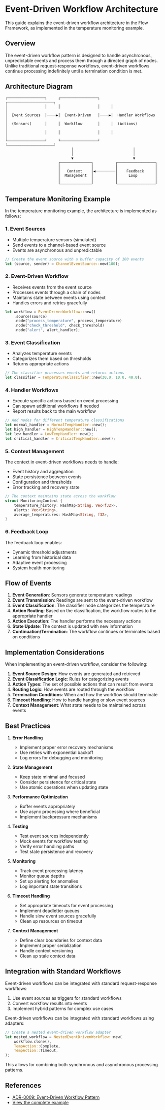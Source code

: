 # Event-Driven Workflow Architecture

This guide explains the event-driven workflow architecture in the Flow Framework, as implemented in the temperature monitoring example.

## Overview

The event-driven workflow pattern is designed to handle asynchronous, unpredictable events and process them through a directed graph of nodes. Unlike traditional request-response workflows, event-driven workflows continue processing indefinitely until a termination condition is met.

## Architecture Diagram

```
┌─────────────────┐     ┌─────────────────┐     ┌─────────────────────┐
│                 │     │                 │     │                     │
│  Event Sources  │────▶│  Event-Driven   │────▶│  Handler Workflows  │
│  (Sensors)      │     │  Workflow       │     │  (Actions)          │
│                 │     │                 │     │                     │
└─────────────────┘     └─────────────────┘     └─────────────────────┘
                              │                           │
                              │                           │
                              ▼                           ▼
                        ┌──────────────┐          ┌─────────────────┐
                        │              │          │                 │
                        │   Context    │◀─────────│    Feedback     │
                        │  Management  │          │     Loop        │
                        │              │          │                 │
                        └──────────────┘          └─────────────────┘
```

## Temperature Monitoring Example

In the temperature monitoring example, the architecture is implemented as follows:

### 1. Event Sources

- Multiple temperature sensors (simulated)
- Send events to a channel-based event source
- Events are asynchronous and unpredictable

```rust
// Create the event source with a buffer capacity of 100 events
let (source, sender) = ChannelEventSource::new(100);
```

### 2. Event-Driven Workflow

- Receives events from the event source
- Processes events through a chain of nodes
- Maintains state between events using context
- Handles errors and retries gracefully

```rust
let workflow = EventDrivenWorkflow::new()
    .source(source)
    .node("process_temperature", process_temperature)
    .node("check_threshold", check_threshold)
    .node("alert", alert_handler);
```

### 3. Event Classification

- Analyzes temperature events
- Categorizes them based on thresholds
- Returns appropriate actions

```rust
// The classifier processes events and returns actions
let classifier = TemperatureClassifier::new(30.0, 10.0, 40.0);
```

### 4. Handler Workflows

- Execute specific actions based on event processing
- Can spawn additional workflows if needed
- Report results back to the main workflow

```rust
// Add nodes for different temperature classifications
let normal_handler = NormalTempHandler::new();
let high_handler = HighTempHandler::new();
let low_handler = LowTempHandler::new();
let critical_handler = CriticalTempHandler::new();
```

### 5. Context Management

The context in event-driven workflows needs to handle:

- Event history and aggregation
- State persistence between events
- Configuration and thresholds
- Error tracking and recovery state

```rust
// The context maintains state across the workflow
struct MonitoringContext {
    temperature_history: HashMap<String, Vec<f32>>,
    alerts: Vec<String>,
    average_temperatures: HashMap<String, f32>,
}
```

### 6. Feedback Loop

The feedback loop enables:

- Dynamic threshold adjustments
- Learning from historical data
- Adaptive event processing
- System health monitoring

## Flow of Events

1. **Event Generation**: Sensors generate temperature readings
2. **Event Transmission**: Readings are sent to the event-driven workflow
3. **Event Classification**: The classifier node categorizes the temperature
4. **Action Routing**: Based on the classification, the workflow routes to the appropriate handler
5. **Action Execution**: The handler performs the necessary actions
6. **State Update**: The context is updated with new information
7. **Continuation/Termination**: The workflow continues or terminates based on conditions

## Implementation Considerations

When implementing an event-driven workflow, consider the following:

1. **Event Source Design**: How events are generated and retrieved
2. **Event Classification Logic**: Rules for categorizing events
3. **Action Types**: The set of possible actions that can result from events
4. **Routing Logic**: How events are routed through the workflow
5. **Termination Conditions**: When and how the workflow should terminate
6. **Timeout Handling**: How to handle hanging or slow event sources
7. **Context Management**: What state needs to be maintained across events

## Best Practices

1. **Error Handling**
   - Implement proper error recovery mechanisms
   - Use retries with exponential backoff
   - Log errors for debugging and monitoring

2. **State Management**
   - Keep state minimal and focused
   - Consider persistence for critical state
   - Use atomic operations when updating state

3. **Performance Optimization**
   - Buffer events appropriately
   - Use async processing where beneficial
   - Implement backpressure mechanisms

4. **Testing**
   - Test event sources independently
   - Mock events for workflow testing
   - Verify error handling paths
   - Test state persistence and recovery

5. **Monitoring**
   - Track event processing latency
   - Monitor queue depths
   - Set up alerting for anomalies
   - Log important state transitions

6. **Timeout Handling**
   - Set appropriate timeouts for event processing
   - Implement deadletter queues
   - Handle slow event sources gracefully
   - Clean up resources on timeout

7. **Context Management**
   - Define clear boundaries for context data
   - Implement proper serialization
   - Handle context versioning
   - Clean up stale context data

## Integration with Standard Workflows

Event-driven workflows can be integrated with standard request-response workflows:

1. Use event sources as triggers for standard workflows
2. Convert workflow results into events
3. Implement hybrid patterns for complex use cases

Event-driven workflows can be integrated with standard workflows using adapters:

```rust
// Create a nested event-driven workflow adapter
let nested_workflow = NestedEventDrivenWorkflow::new(
    workflow.clone(),
    TempAction::Complete,
    TempAction::Timeout,
);
```

This allows for combining both synchronous and asynchronous processing patterns.

## References

- [ADR-0009: Event-Driven Workflow Pattern](../adrs/0009-event-driven-workflow-pattern.md)
- [View the complete example](../examples/event-driven-workflow.md)
